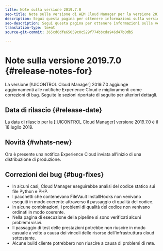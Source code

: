 ```yaml
---
title: Note sulla versione 2019.7.0
seo-title: Note sulla versione di AEM Cloud Manager per la versione 2019.7.0
description: Segui questa pagina per ottenere informazioni sulla versione 2019.7.0 di Cloud Manager.
seo-description: Segui questa pagina per ottenere informazioni sulla versione 2019.7.0 di AEM Cloud Manager.
translation-type: tm+mt
source-git-commit: 365cd6dfe65059c0c529f774bbcda946d47b0db5

---
```


# Note sulla versione 2019.7.0 {#release-notes-for}

La versione [!UICONTROL Cloud Manager] 2019.7.0 aggiunge aggiornamenti alle notifiche Experience Cloud e miglioramenti come correzioni di bug. Seguite le sezioni riportate di seguito per ulteriori dettagli.

## Data di rilascio {#release-date}

La data di rilascio per la [!UICONTROL Cloud Manager] versione 2019.7.0 è il 18 luglio 2019.

## Novità {#whats-new}

Ora è presente una notifica Experience Cloud inviata all'inizio di una distribuzione di produzione.

## Correzioni dei bug {#bug-fixes}

* In alcuni casi, Cloud Manager eseguirebbe analisi del codice statico sui file Python e PHP.
* I pacchetti che contenevano FileVault InstallHooks non venivano eseguiti in modo coerente attraverso il passaggio di qualità del codice.
* In alcune combinazioni, i problemi di qualità del codice non venivano ordinati in modo coerente.
* Nella pagina di esecuzione della pipeline si sono verificati alcuni problemi visivi.
* Il passaggio di test delle prestazioni potrebbe non riuscire in modo casuale a volte a causa dei vincoli delle risorse dell'infrastruttura cloud sottostante.
* Alcune build cliente potrebbero non riuscire a causa di problemi di rete.